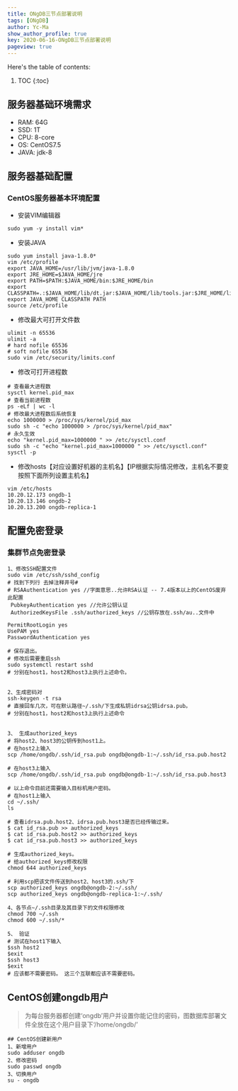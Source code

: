 ```yaml
---
title: ONgDB三节点部署说明
tags: [ONgDB]
author: Yc-Ma
show_author_profile: true
key: 2020-06-16-ONgDB三节点部署说明
pageview: true
---
```


Here's the table of contents:
1. TOC
{:toc}

## 服务器基础环境需求
- RAM: 64G
- SSD: 1T
- CPU: 8-core
- OS: CentOS7.5
- JAVA: jdk-8

## 服务器基础配置
### CentOS服务器基本环境配置
- 安装VIM编辑器
```
sudo yum -y install vim*
```
- 安装JAVA
```
sudo yum install java-1.8.0*
vim /etc/profile
export JAVA_HOME=/usr/lib/jvm/java-1.8.0
export JRE_HOME=$JAVA_HOME/jre
export PATH=$PATH:$JAVA_HOME/bin:$JRE_HOME/bin
export CLASSPATH=.:$JAVA_HOME/lib/dt.jar:$JAVA_HOME/lib/tools.jar:$JRE_HOME/lib
export JAVA_HOME CLASSPATH PATH
source /etc/profile
```
- 修改最大可打开文件数
```
ulimit -n 65536
ulimit -a
# hard nofile 65536
# soft nofile 65536
sudo vim /etc/security/limits.conf
```
- 修改可打开进程数
```
# 查看最大进程数
sysctl kernel.pid_max
# 查看当前进程数
ps -eLf | wc -l
# 修改最大进程数后系统恢复
echo 1000000 > /proc/sys/kernel/pid_max
sudo sh -c "echo 1000000 > /proc/sys/kernel/pid_max"
# 永久生效
echo "kernel.pid_max=1000000 " >> /etc/sysctl.conf
sudo sh -c "echo "kernel.pid_max=1000000 " >> /etc/sysctl.conf"
sysctl -p
```

- 修改hosts【对应设置好机器的主机名】【IP根据实际情况修改，主机名不要变按照下面所列设置主机名】
```
vim /etc/hosts
10.20.12.173 ongdb-1
10.20.13.146 ongdb-2
10.20.13.200 ongdb-replica-1
```

## 配置免密登录
### 集群节点免密登录
```
1、修改SSH配置文件
sudo vim /etc/ssh/sshd_config
# 找到下列行 去掉注释井号#
# RSAAuthentication yes //字面意思..允许RSA认证 -- 7.4版本以上的CentOS废弃此配置
 PubkeyAuthentication yes //允许公钥认证
 AuthorizedKeysFile .ssh/authorized_keys //公钥存放在.ssh/au..文件中

PermitRootLogin yes
UsePAM yes
PasswordAuthentication yes

# 保存退出。
# 修改后需要重启ssh
sudo systemctl restart sshd
# 分别在host1，host2和host3上执行上述命令。


2、生成密码对
ssh-keygen -t rsa
# 直接回车几次，可在默认路径~/.ssh/下生成私钥idrsa公钥idrsa.pub。
# 分别在host1，host2和host3上执行上述命令


3、 生成authorized_keys
# 将host2、host3的公钥传到host1上。
# 在host2上输入
scp /home/ongdb/.ssh/id_rsa.pub ongdb@ongdb-1:~/.ssh/id_rsa.pub.host2

# 在host3上输入
scp /home/ongdb/.ssh/id_rsa.pub ongdb@ongdb-1:~/.ssh/id_rsa.pub.host3

# 以上命令目前还需要输入目标机用户密码。
# 在host1上输入
cd ~/.ssh/
ls

# 查看idrsa.pub.host2、idrsa.pub.host3是否已经传输过来。
$ cat id_rsa.pub >> authorized_keys
$ cat id_rsa.pub.host2 >> authorized_keys
$ cat id_rsa.pub.host3 >> authorized_keys

# 生成authorized_keys。
# 给authorized_keys修改权限
chmod 644 authorized_keys

# 利用scp把该文件传送到host2、host3的.ssh/下
scp authorized_keys ongdb@ongdb-2:~/.ssh/
scp authorized_keys ongdb@ongdb-replica-1:~/.ssh/

4、各节点~/.ssh目录及其目录下的文件权限修改
chmod 700 ~/.ssh
chmod 600 ~/.ssh/*

5、 验证
# 测试在host1下输入
$ssh host2
$exit
$ssh host3
$exit
# 应该都不需要密码。 这三个互联都应该不需要密码。

```

## CentOS创建ongdb用户
>为每台服务器都创建‘ongdb’用户并设置你能记住的密码，图数据库部署文件全放在这个用户目录下‘/home/ongdb/’

```
## CentOS创建新用户
1、新增用户
sudo adduser ongdb
2、修改密码
sudo passwd ongdb
3、切换用户
su - ongdb
```

